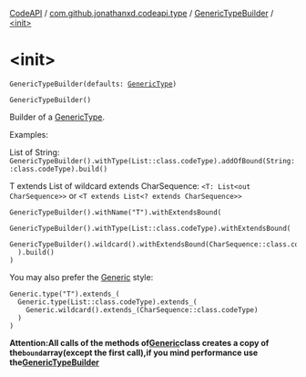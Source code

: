[CodeAPI](../../index.md) / [com.github.jonathanxd.codeapi.type](../index.md) / [GenericTypeBuilder](index.md) / [&lt;init&gt;](.)

# &lt;init&gt;

`GenericTypeBuilder(defaults: `[`GenericType`](../-generic-type/index.md)`)`

`GenericTypeBuilder()`

Builder of a [GenericType](../-generic-type/index.md).

Examples:

List of String:
`GenericTypeBuilder().withType(List::class.codeType).addOfBound(String::class.codeType).build()`

T extends List of wildcard extends CharSequence: `<T: List<out CharSequence>>` or `<T extends List<? extends CharSequence>>`

```
GenericTypeBuilder().withName("T").withExtendsBound(
  GenericTypeBuilder().withType(List::class.codeType).withExtendsBound(
    GenericTypeBuilder().wildcard().withExtendsBound(CharSequence::class.codeType).build()
  ).build()
)
```

You may also prefer the [Generic](../-generic/index.md) style:

```
Generic.type("T").extends_(
  Generic.type(List::class.codeType).extends_(
    Generic.wildcard().extends_(CharSequence::class.codeType)
  )
)
```

**Attention:All calls of the methods of[Generic](../-generic/index.md)class creates a copy of the`bound`array(except the first call),if you mind performance use the[GenericTypeBuilder](index.md)**

